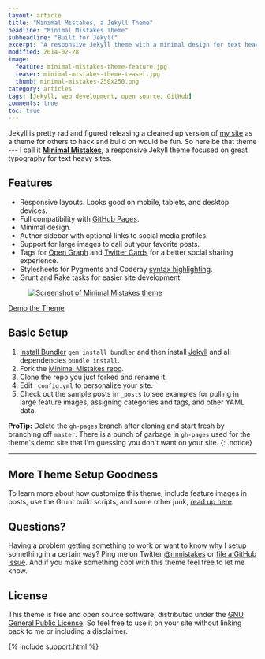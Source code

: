 ```yaml
---
layout: article
title: "Minimal Mistakes, a Jekyll Theme"
headline: "Minimal Mistakes Theme"
subheadline: "Built for Jekyll"
excerpt: "A responsive Jekyll theme with a minimal design for text heavy sites by designer Michael Rose."
modified: 2014-02-28
image: 
  feature: minimal-mistakes-theme-feature.jpg
  teaser: minimal-mistakes-theme-teaser.jpg
  thumb: minimal-mistakes-250x250.png
category: articles
tags: [Jekyll, web development, open source, GitHub]
comments: true
toc: true
---
```


Jekyll is pretty rad and figured releasing a cleaned up version of [my site](http://mademistakes.com) as a theme for others to hack and build on would be fun. So here be that theme --- I call it **[Minimal Mistakes](http://mmistakes.github.io/minimal-mistakes)**, a responsive Jekyll theme focused on great typography for text heavy sites. 

## Features

* Responsive layouts. Looks good on mobile, tablets, and desktop devices.
* Full compatibility with [GitHub Pages](http://pages.github.com/).
* Minimal design. 
* Author sidebar with optional links to social media profiles.
* Support for large images to call out your favorite posts.
* Tags for [Open Graph](https://developers.facebook.com/docs/opengraph/) and [Twitter Cards](https://dev.twitter.com/docs/cards) for a better social sharing experience.
* Stylesheets for Pygments and Coderay [syntax highlighting](http://mmistakes.github.io/minimal-mistakes/articles/code-highlighting-post/).
* Grunt and Rake tasks for easier site development.

<figure>
	<a href="http://mmistakes.github.io/minimal-mistakes/"><img src="{{ site.url }}/images/mm-theme-post-750.jpg" alt="Screenshot of Minimal Mistakes theme"></a>
</figure>

<div markdown="0"><a href="http://mmistakes.github.io/minimal-mistakes/" class="btn">Demo the Theme</a></div>

## Basic Setup

1. [Install Bundler](http://bundler.io) `gem install bundler` and then install [Jekyll](http://jekyllrb.com) and all dependencies `bundle install`.
2. Fork the [Minimal Mistakes repo](http://github.com/mmistakes/minimal-mistakes/fork).
3. Clone the repo you just forked and rename it.
4. Edit `_config.yml` to personalize your site.
5. Check out the sample posts in `_posts` to see examples for pulling in large feature images, assigning categories and tags, and other YAML data.

<i class="fa fa-star"></i> **ProTip:** Delete the `gh-pages` branch after cloning and start fresh by branching off `master`. There is a bunch of garbage in `gh-pages` used for the theme's demo site that I'm guessing you don't want on your site.
{: .notice}

---

## More Theme Setup Goodness

To learn more about how customize this theme, include feature images in posts, use the Grunt build scripts, and some other junk, [read up here](http://mmistakes.github.io/minimal-mistakes-theme/theme-setup/).

## Questions?

Having a problem getting something to work or want to know why I setup something in a certain way? Ping me on Twitter [@mmistakes](http://twitter.com/mmistakes) or [file a GitHub issue](https://github.com/mmistakes/minimal-mistakes/issues/new). And if you make something cool with this theme feel free to let me know.

## License

This theme is free and open source software, distributed under the [GNU General Public License](https://www.gnu.org/copyleft/gpl.html). So feel free to use it on your site without linking back to me or including a disclaimer.  

{% include support.html %}